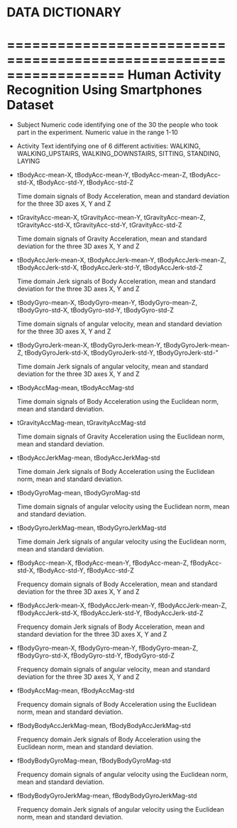 # DATA DICTIONARY
==================================================================
Human Activity Recognition Using Smartphones Dataset
================================================================== 

* Subject
	Numeric code identifying one of the 30 the people who took part in the
	experiment. Numeric value in the range 1-10

* Activity
	Text identifying one of 6 different activities:
	WALKING, WALKING_UPSTAIRS, WALKING_DOWNSTAIRS, SITTING, STANDING, LAYING
	
* tBodyAcc-mean-X, tBodyAcc-mean-Y, tBodyAcc-mean-Z, tBodyAcc-std-X, tBodyAcc-std-Y,
 tBodyAcc-std-Z

	Time domain signals of Body Acceleration, mean and standard deviation for the three
	3D axes X, Y and Z

* tGravityAcc-mean-X, tGravityAcc-mean-Y, tGravityAcc-mean-Z, tGravityAcc-std-X,
tGravityAcc-std-Y, tGravityAcc-std-Z

	Time domain signals of Gravity Acceleration, mean and standard deviation for the
	three 3D axes X, Y and Z


* tBodyAccJerk-mean-X, tBodyAccJerk-mean-Y, tBodyAccJerk-mean-Z, tBodyAccJerk-std-X,
tBodyAccJerk-std-Y, tBodyAccJerk-std-Z

	Time domain Jerk signals of Body Acceleration, mean and standard deviation for the 
	three 3D axes X, Y and Z

* tBodyGyro-mean-X, tBodyGyro-mean-Y, tBodyGyro-mean-Z, tBodyGyro-std-X, tBodyGyro-std-Y,
 tBodyGyro-std-Z

	Time domain signals of angular velocity, mean and standard deviation for the three 
	3D axes X, Y and Z

* tBodyGyroJerk-mean-X, tBodyGyroJerk-mean-Y, tBodyGyroJerk-mean-Z, tBodyGyroJerk-std-X,
tBodyGyroJerk-std-Y, tBodyGyroJerk-std-"

	Time domain Jerk signals of angular velocity, mean and standard deviation for the 
	three 3D axes X, Y and Z

* tBodyAccMag-mean, tBodyAccMag-std

	Time domain signals of Body Acceleration using the Euclidean norm, mean and standard 
	deviation.

* tGravityAccMag-mean, tGravityAccMag-std

	Time domain signals of Gravity Acceleration using the Euclidean norm, mean and 
	standard deviation.

* tBodyAccJerkMag-mean, tBodyAccJerkMag-std

	Time domain Jerk signals of Body Acceleration using the Euclidean norm, mean and 
	standard deviation.

* tBodyGyroMag-mean, tBodyGyroMag-std

	Time domain signals of angular velocity using the Euclidean norm, mean and standard 
	deviation.

* tBodyGyroJerkMag-mean, tBodyGyroJerkMag-std

	Time domain Jerk signals of angular velocity using the Euclidean norm, mean and 
	standard deviation.

* fBodyAcc-mean-X, fBodyAcc-mean-Y, fBodyAcc-mean-Z, fBodyAcc-std-X, fBodyAcc-std-Y, 
fBodyAcc-std-Z

	Frequency domain signals of Body Acceleration, mean and standard deviation for the 
	three 3D axes X, Y and Z

* fBodyAccJerk-mean-X, fBodyAccJerk-mean-Y, fBodyAccJerk-mean-Z, fBodyAccJerk-std-X, 
fBodyAccJerk-std-Y, fBodyAccJerk-std-Z

	Frequency domain Jerk signals of Body Acceleration, mean and standard deviation for 
	the three 3D axes X, Y and Z

* fBodyGyro-mean-X, fBodyGyro-mean-Y, fBodyGyro-mean-Z, fBodyGyro-std-X, 
fBodyGyro-std-Y, fBodyGyro-std-Z

	Frequency domain signals of angular velocity, mean and standard deviation for the 
	three 3D axes X, Y and Z

* fBodyAccMag-mean, fBodyAccMag-std

	Frequency domain signals of Body Acceleration using the Euclidean norm, mean and 
	standard deviation.

* fBodyBodyAccJerkMag-mean, fBodyBodyAccJerkMag-std

	Frequency domain Jerk signals of Body Acceleration using the Euclidean norm, mean 
	and standard deviation.

* fBodyBodyGyroMag-mean, fBodyBodyGyroMag-std

	Frequency domain signals of angular velocity using the Euclidean norm, mean and 
	standard deviation.

* fBodyBodyGyroJerkMag-mean, fBodyBodyGyroJerkMag-std

	Frequency domain Jerk signals of angular velocity using the Euclidean norm, mean 
	and standard deviation.